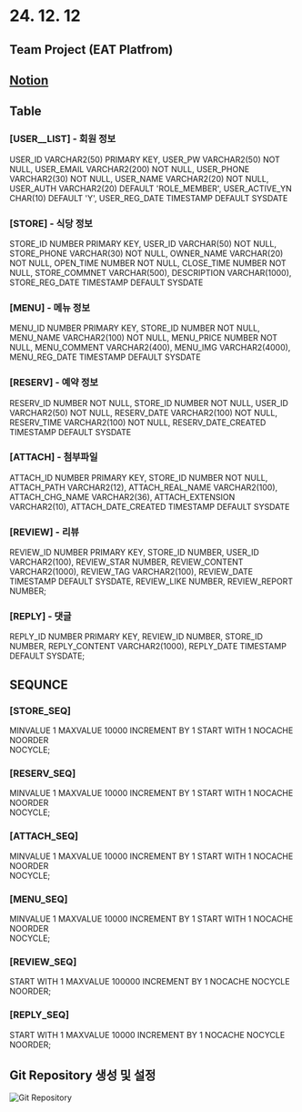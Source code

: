 # 24. 12. 12

## Team Project (EAT Platfrom) 
## [Notion](https://www.notion.so/Eat-Platform-Project-15826c81cd358099bcf8c1a96b72785d)

## Table

### [USER__LIST] - 회원 정보

USER_ID VARCHAR2(50) PRIMARY KEY,
USER_PW VARCHAR2(50) NOT NULL,
USER_EMAIL VARCHAR2(200) NOT NULL,
USER_PHONE VARCHAR2(30) NOT NULL,
USER_NAME VARCHAR2(20) NOT NULL,
USER_AUTH VARCHAR2(20) DEFAULT 'ROLE_MEMBER',
USER_ACTIVE_YN CHAR(10) DEFAULT 'Y',
USER_REG_DATE TIMESTAMP DEFAULT SYSDATE

### [STORE] - 식당 정보

STORE_ID NUMBER PRIMARY KEY,
USER_ID VARCHAR(50) NOT NULL,
STORE_PHONE VARCHAR(30) NOT NULL,
OWNER_NAME VARCHAR(20) NOT NULL,
OPEN_TIME NUMBER NOT NULL,
CLOSE_TIME NUMBER  NOT NULL,
STORE_COMMNET VARCHAR(500),
DESCRIPTION VARCHAR(1000),
STORE_REG_DATE TIMESTAMP DEFAULT SYSDATE

### [MENU] - 메뉴 정보

MENU_ID NUMBER PRIMARY KEY,
STORE_ID NUMBER NOT NULL,
MENU_NAME VARCHAR2(100) NOT NULL,
MENU_PRICE NUMBER NOT NULL,
MENU_COMMENT VARCHAR2(400),
MENU_IMG VARCHAR2(4000),
MENU_REG_DATE TIMESTAMP DEFAULT SYSDATE

### [RESERV] - 예약 정보

RESERV_ID NUMBER NOT NULL,
STORE_ID NUMBER NOT NULL,
USER_ID VARCHAR2(50) NOT NULL,
RESERV_DATE VARCHAR2(100) NOT NULL,
RESERV_TIME VARCHAR2(100) NOT NULL,
RESERV_DATE_CREATED TIMESTAMP DEFAULT SYSDATE

### [ATTACH] - 첨부파일

ATTACH_ID NUMBER PRIMARY KEY,
STORE_ID NUMBER NOT NULL,
ATTACH_PATH VARCHAR2(12),
ATTACH_REAL_NAME VARCHAR2(100),
ATTACH_CHG_NAME VARCHAR2(36),
ATTACH_EXTENSION VARCHAR2(10),
ATTACH_DATE_CREATED TIMESTAMP DEFAULT SYSDATE


### [REVIEW] - 리뷰

REVIEW_ID NUMBER PRIMARY KEY,
STORE_ID NUMBER,
USER_ID VARCHAR2(100),
REVIEW_STAR NUMBER,
REVIEW_CONTENT VARCHAR2(1000),
REVIEW_TAG VARCHAR2(100),
REVIEW_DATE TIMESTAMP DEFAULT SYSDATE,
REVIEW_LIKE NUMBER,
REVIEW_REPORT NUMBER;

### [REPLY] - 댓글

REPLY_ID NUMBER PRIMARY KEY,
REVIEW_ID NUMBER,
STORE_ID NUMBER,
REPLY_CONTENT VARCHAR2(1000),
REPLY_DATE TIMESTAMP DEFAULT SYSDATE;

## SEQUNCE

### [STORE_SEQ]

MINVALUE 1 MAXVALUE 10000 
INCREMENT BY 1 
START WITH 1 
NOCACHE  
NOORDER  
NOCYCLE;

### [RESERV_SEQ]

MINVALUE 1 MAXVALUE 10000 
INCREMENT BY 1 
START WITH 1 
NOCACHE  
NOORDER  
NOCYCLE;

### [ATTACH_SEQ]

MINVALUE 1 MAXVALUE 10000 
INCREMENT BY 1 
START WITH 1 
NOCACHE  
NOORDER  
NOCYCLE;

### [MENU_SEQ]

MINVALUE 1 MAXVALUE 10000 
INCREMENT BY 1 
START WITH 1 
NOCACHE  
NOORDER  
NOCYCLE;

### [REVIEW_SEQ]

START WITH 1
MAXVALUE 100000
INCREMENT BY 1
NOCACHE
NOCYCLE
NOORDER;

### [REPLY_SEQ]

START WITH 1
MAXVALUE 10000
INCREMENT BY 1
NOCACHE
NOCYCLE
NOORDER;

## Git Repository 생성 및 설정

![Git Repository](https://github.com/hsukim001/eatPlatform-springLegacy)
    